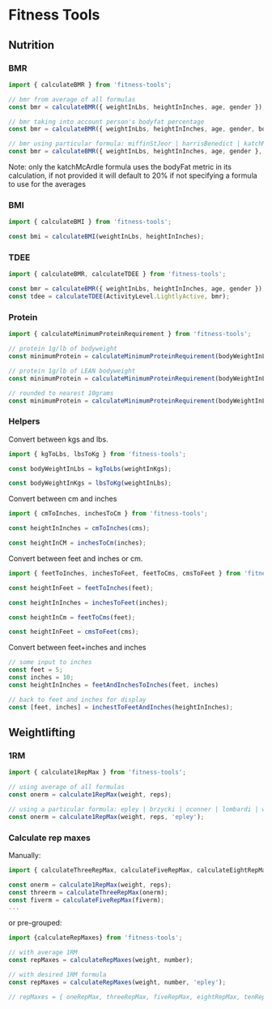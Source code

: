 # Fitness Tools

## Nutrition

### BMR

```js
import { calculateBMR } from 'fitness-tools';

// bmr from average of all formulas
const bmr = calculateBMR({ weightInLbs, heightInInches, age, gender });

// bmr taking into account person's bodyfat percentage
const bmr = calculateBMR({ weightInLbs, heightInInches, age, gender, bodyFat });

// bmr using particular formula: miffinStJeor | harrisBenedict | katchMcArdle
const bmr = calculateBMR({ weightInLbs, heightInInches, age, gender }, 'harrisBenedict');
```

Note: only the katchMcArdle formula uses the bodyFat metric in its calculation, if not provided it will default to 20% if not specifying a formula to use for the averages

### BMI

```js
import { calculateBMI } from 'fitness-tools';

const bmi = calculateBMI(weightInLbs, heightInInches);
```

### TDEE

```js
import { calculateBMR, calculateTDEE } from 'fitness-tools';

const bmr = calculateBMR({ weightInLbs, heightInInches, age, gender });
const tdee = calculateTDEE(ActivityLevel.LightlyActive, bmr);
```

### Protein

```js
import { calculateMinimumProteinRequirement } from 'fitness-tools';

// protein 1g/lb of bodyweight
const minimumProtein = calculateMinimumProteinRequirement(bodyWeightInLbs);

// protein 1g/lb of LEAN bodyweight
const minimumProtein = calculateMinimumProteinRequirement(bodyWeightInLbs, bodyFatPercentage);

// rounded to nearest 10grams
const minimumProtein = calculateMinimumProteinRequirement(bodyWeightInLbs, bodyFatPercentage, 10);
```

### Helpers

Convert between kgs and lbs.

```js
import { kgToLbs, lbsToKg } from 'fitness-tools';

const bodyWeightInLbs = kgToLbs(weightInKgs);

const bodyWeightInKgs = lbsToKg(weightInLbs);
```

Convert between cm and inches

```js
import { cmToInches, inchesToCm } from 'fitness-tools';

const heightInInches = cmToInches(cms);

const heightInCM = inchesToCm(inches);
```

Convert between feet and inches or cm.

```js
import { feetToInches, inchesToFeet, feetToCms, cmsToFeet } from 'fitness-tools';

const heightInFeet = feetToInches(feet);

const heightInInches = inchesToFeet(inches);

const heightInCm = feetToCms(feet);

const heightInFeet = cmsToFeet(cms);
```

Convert between feet+inches and inches

```js
// some input to inches
const feet = 5;
const inches = 10;
const heightInInches = feetAndInchesToInches(feet, inches)

// back to feet and inches for display
const [feet, inches] = inchestToFeetAndInches(heightInInches);
```

## Weightlifting

### 1RM

```js
import { calculate1RepMax } from 'fitness-tools';

// using average of all formulas
const onerm = calculate1RepMax(weight, reps);

// using a particular formula: epley | brzycki | oconner | lombardi | wathan | mayhem | lander
const onerm = calculate1RepMax(weight, reps, 'epley');
```

### Calculate rep maxes

Manually:

```js
import { calculateThreeRepMax, calculateFiveRepMax, calculateEightRepMax, calculateTenRepMax, calculateTwelveRepMax, calculateFithteenRepMax, calculateTwentyRepMax } from 'fitness-tools';

const onerm = calculate1RepMax(weight, reps);
const threerm = calculateThreeRepMax(onerm);
const fiverm = calculateFiveRepMax(fiverm);
...

```

or pre-grouped:

```js
import {calculateRepMaxes} from 'fitness-tools';

// with average 1RM
const repMaxes = calculateRepMaxes(weight, number);

// with desired 1RM formula
const repMaxes = calculateRepMaxes(weight, number, 'epley');

// repMaxes = { oneRepMax, threeRepMax, fiveRepMax, eightRepMax, tenRepMax, twelveRepMax, fithteenRepMax, twentyRepMax}

```
